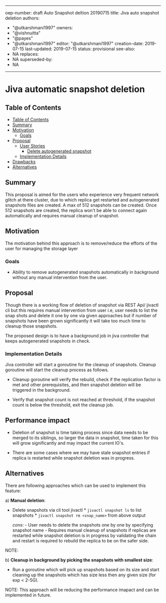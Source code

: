 
---
oep-number: draft Auto Snapshot deltion 20190715
title: Jiva auto snapshot deletion
authors:
  - "@utkarshmani1997"
owners:
  - "@vishnuitta"
  - "@payes"
  - "@utkarshmani1997"
editor: "@utkarshmani1997"
creation-date: 2019-07-15
last-updated: 2019-07-15
status: provisional
see-also:
  - NA
replaces:
  - NA
superseded-by:
  - NA
---

 # Jiva automatic snapshot deletion

 ## Table of Contents

 * [Table of Contents](#table-of-contents)
* [Summary](#summary)
* [Motivation](#motivation)
    * [Goals](#goals)
* [Proposal](#proposal)
    * [User Stories](#user-stories)
      * [Delete autogenerated snapshot](#delete-autogenerated-snapshot)
    * [Implementation Details](#implementation-details)
* [Drawbacks](#drawbacks)
* [Alternatives](#alternatives)

 ## Summary

 This proposal is aimed for the users who experience very frequent network glitch
 at there cluster, due to which replica get restarted and autogenerated snapshots
 files are created. A max of 512 snapshots can be created. Once 512 snapshots are
 created, the replica won't be able to connect again automatically and requires
 manual cleanup of snapshot.

 ## Motivation

 The motivation behind this approach is to remove/reduce the efforts of the user
 for managing the storage layer

 ### Goals

 - Ability to remove autogenerated snapshots automatically in background without
   any manual intervention from the user.

 ## Proposal

 Though there is a working flow of deletion of snapshot via REST Api/ jivactl cli
 but this requires manual intervention from user i.e, user needs to list the snap
 shots and delete it one by one via given approaches but if number of snapshots have
 been grown significantly it will take too much time to cleanup those snapshots.

 The proposed design is to have a background job in jiva controller that keeps
 autogenerated snapshots in check.

 ### Implementation Details

 Jiva controller will start a goroutine for the cleanup of snapshots.
 Cleanup goroutine will start the cleanup process as follows.

 * Cleanup goroutine will verify the rebuild, check if the replication factor is
   met and other prerequisites, and then snapshot deletion will be triggered in the
   background.

 * Verify that snapshot count is not reached at threshold, if the snapshot
   count is below the threshold, exit the cleanup job.

 ## Performance impact

 - Deletion of snapshot is time taking process since data needs to be merged to
   its siblings, so larger the data in snapshot, time taken for this will grow
   significantly and may impact the current IO's.

 - There are some cases where we may have stale snapshot entries if replica is
   restarted while snapshot deletion was in progress.

 ## Alternatives

 There are following approaches which can be used to implement this feature:

 a) **Manual deletion**:

 - Delete snapshots via cli tool jivactl
       * `jivactl snapshot ls` to list snapshots
       * `jivactl snapshot rm <snap_name>` from above output

    *cons*:
       - User needs to delete the snapshots one by one by specifying snapshot name
       - Requires manual cleanup of snapshots if replicas are restarted while
         snapshot deletion is in progress by validating the chain and restart is
         required to rebuild the replica to be on the safer side.

NOTE:

 b) **Cleanup in background by picking the snapshots with smallest size**:

 - Run a goroutine which will pick up snapshots based on its size and start
   cleaning up the snapshots which has size less then any given size (for
   exp < 2-5G).

NOTE: This approach will be reducing the performance imapact and can be
implemented in future.


